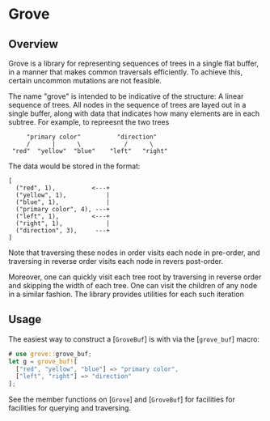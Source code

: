# Grove

## Overview

Grove is a library for representing sequences of trees in a single flat
buffer, in a manner that makes common traversals efficiently. To achieve
this, certain uncommon mutations are not feasible.

The name "grove" is intended to be indicative of the structure: A linear
sequence of trees. All nodes in the sequence of trees are layed out in a
single buffer, along with data that indicates how many elements are in each
subtree. For example, to repreesnt the two trees

```text
     "primary color"          "direction"
     /      |      \            /      \
 "red"  "yellow"  "blue"    "left"   "right"
```

The data would be stored in the format:

```text
[
  ("red", 1),          <---+
  ("yellow", 1),           |
  ("blue", 1),             |
  ("primary color", 4), ---+
  ("left", 1),         <---+
  ("right", 1),            |        
  ("direction", 3),     ---+
]
```

Note that traversing these nodes in order visits each node in pre-order,
and traversing in reverse order visits each node in revers post-order.

Moreover, one can quickly visit each tree root by traversing in reverse
order and skipping the width of each tree. One can visit the children of any
node in a similar fashion. The library provides utilities for each such
iteration

## Usage

The easiest way to construct a [`GroveBuf`] is with via the [`grove_buf`]
macro:

```rust
# use grove::grove_buf;
let g = grove_buf![
  ["red", "yellow", "blue"] => "primary color",
  ["left", "right"] => "direction"
];
```

See the member functions on [`Grove`] and [`GroveBuf`] for facilities for
facilities for querying and traversing.


